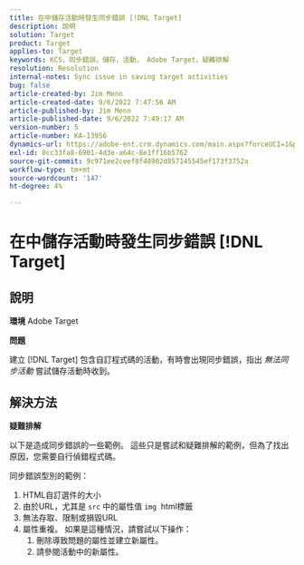 ```yaml
---
title: 在中儲存活動時發生同步錯誤 [!DNL Target]
description: 說明
solution: Target
product: Target
applies-to: Target
keywords: KCS，同步錯誤，儲存，活動， Adobe Target，疑難排解
resolution: Resolution
internal-notes: Sync issue in saving target activities
bug: false
article-created-by: Jim Menn
article-created-date: 9/6/2022 7:47:56 AM
article-published-by: Jim Menn
article-published-date: 9/6/2022 7:49:17 AM
version-number: 5
article-number: KA-13956
dynamics-url: https://adobe-ent.crm.dynamics.com/main.aspx?forceUCI=1&pagetype=entityrecord&etn=knowledgearticle&id=e765de36-b82d-ed11-9db1-0022480866ad
exl-id: 8cc33fa8-6901-4d3e-a64c-8e1ff16b5762
source-git-commit: 9c971ee2ceef8f48902d857145545ef173f3752a
workflow-type: tm+mt
source-wordcount: '147'
ht-degree: 4%

---
```


# 在中儲存活動時發生同步錯誤 [!DNL Target]

## 說明


<b>環境</b>
Adobe Target

<b>問題</b>

建立 [!DNL Target] 包含自訂程式碼的活動，有時會出現同步錯誤，指出 *無法同步活動* 嘗試儲存活動時收到。


## 解決方法


<b>疑難排解</b>

以下是造成同步錯誤的一些範例。
這些只是嘗試和疑難排解的範例，但為了找出原因，您需要自行偵錯程式碼。

同步錯誤型別的範例：

1. HTML自訂選件的大小
2. 由於URL，尤其是 `src` 中的屬性值 `img`  html標籤
3. 無法存取、限制或損毀URL
4. 屬性重複。 如果是這種情況，請嘗試以下操作：
   1. 刪除導致問題的屬性並建立新屬性。
   2. 請參閱活動中的新屬性。
